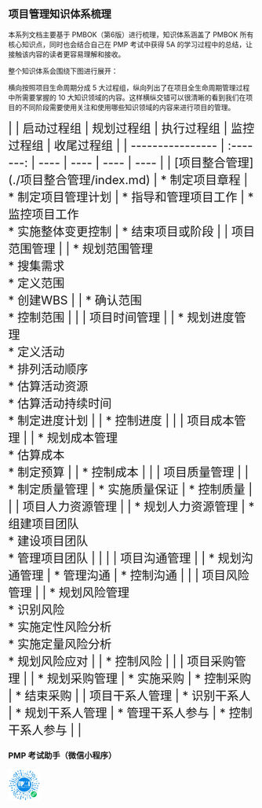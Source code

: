 ## 项目管理知识体系梳理

本系列文档主要基于 PMBOK（第6版）进行梳理，知识体系涵盖了 PMBOK 所有核心知识点，同时也会结合自己在 PMP 考试中获得 5A 的学习过程中的总结，让接触该内容的读者更容易理解和接收。

 整个知识体系会围绕下图进行展开：

横向按照项目生命周期分成 5 大过程组，纵向列出了在项目全生命周期管理过程中所需要掌握的 10 大知识领域的内容。这样横纵交错可以很清晰的看到我们在项目的不同阶段需要使用关注和使用哪些知识领域的内容来进行项目的管理。

<font size=5>
|       | 启动过程组   | 规划过程组     |   执行过程组   |  监控过程组    |  收尾过程组    |
| ---------------- | :-------: | ---- | ---- | ---- | ---- |
| [项目整合管理](./项目整合管理/index.md) | * 制定项目章程 | * 制定项目管理计划 | * 指导和管理项目工作 | * 监控项目工作<br/> * 实施整体变更控制 |   * 结束项目或阶段   |
| 项目范围管理   |     |  * 规划范围管理<br/> * 搜集需求<br/> * 定义范围<br/> * 创建WBS    |      |  * 确认范围<br/> * 控制范围    |      |
| 项目时间管理   |           | * 规划进度管理<br/> * 定义活动<br> * 排列活动顺序<br> * 估算活动资源<br/> * 估算活动持续时间<br/> * 制定进度计划 |      | * 控制进度 |      |
| 项目成本管理     |           | * 规划成本管理<br/> * 估算成本<br/> * 制定预算 |      | * 控制成本 |      |
| 项目质量管理     |           | * 制定质量管理 | * 实施质量保证 | * 控制质量 |      |
| 项目人力资源管理 |           | * 规划人力资源管理 | * 组建项目团队<br/> * 建设项目团队<br/> * 管理项目团队 |      |      |
| 项目沟通管理     |           | * 规划沟通管理 | * 管理沟通 | * 控制沟通 |      |
| 项目风险管理     |           | * 规划风险管理<br/> * 识别风险<br/>* 实施定性风险分析<br/> * 实施定量风险分析<br/>* 规划风险应对 |      | * 控制风险 |      |
| 项目采购管理     |           | * 规划采购管理 | * 实施采购 | * 控制采购 | * 结束采购 |
| 项目干系人管理     | * 识别干系人 | * 规划干系人管理 | * 管理干系人参与 | * 控制干系人参与 |      |
</font>


###  PMP 考试助手（微信小程序）

<img src="./images/pmp_exam.jpg" alt="gh_0678578353dd_258" style="zoom:25%;" />